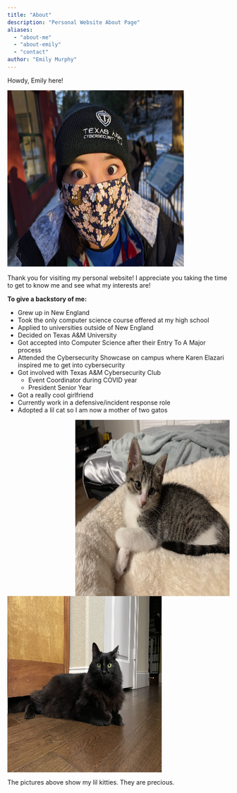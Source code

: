 ```yaml
---
title: "About"
description: "Personal Website About Page"
aliases:
  - "about-me"
  - "about-emily"
  - "contact"
author: "Emily Murphy"
---
```

Howdy, Emily here! 

<img src="/posts/images/about/moi.jpg" alt="headshot" width="400" height="400"/>

Thank you for visiting my personal website! I appreciate you taking the time to get to know me and see what my interests are!

**To give a backstory of me:**
- Grew up in New England
- Took the only computer science course offered at my high school
- Applied to universities outside of New England
- Decided on Texas A&M University
- Got accepted into Computer Science after their Entry To A Major process
- Attended the Cybersecurity Showcase on campus where Karen Elazari inspired me to get into cybersecurity
- Got involved with Texas A&M Cybersecurity Club
  - Event Coordinator during COVID year
  - President Senior Year
- Got a really cool girlfriend
- Currently work in a defensive/incident response role
- Adopted a lil cat so I am now a mother of two gatos

<img src="/posts/images/about/biggie.jpg" alt="biggie" style="float: right" width="350" height="400"/>
<img src="/posts/images/about/wugga.jpg" alt="wugga" style="float: left" width="350" height="400"/>

<br clear="left"/>

The pictures above show my lil kitties. They are precious.

